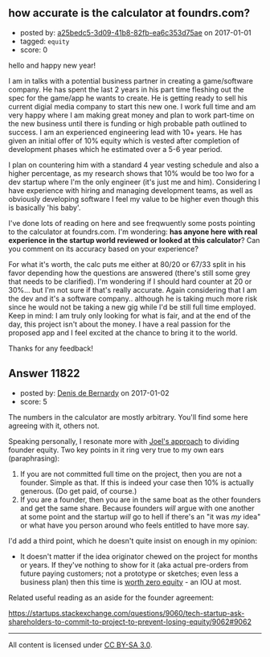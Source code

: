 ## how accurate is the calculator at foundrs.com?

- posted by: [a25bedc5-3d09-41b8-82fb-ea6c353d75ae](https://stackexchange.com/users/64840/a25bedc5-3d09-41b8-82fb-ea6c353d75ae) on 2017-01-01
- tagged: `equity`
- score: 0

hello and happy new year!

I am in talks with a potential business partner in creating a game/software company. He has spent the last 2 years in his part time fleshing out the spec for the game/app he wants to create. He is getting ready to sell his current digial media company to start this new one. I work full time and am very happy where I am making great money and plan to work part-time on the new business until there is funding or high probable path outlined to success. I am an experienced engineering lead with 10+ years. He has given an initial offer of 10% equity which is vested after completion of development phases which he estimated over a 5-6 year period.

I plan on countering him with a standard 4 year vesting schedule and also a higher percentage, as my research shows that 10% would be too lwo for a dev startup where I'm the only engineer (it's just me and him). Considering I have experience with hiring and managing development teams, as well as obviously developing software I feel my value to be higher even though this is basically 'his baby'.

I've done lots of reading on here and see freqwuently some posts pointing to the calculator at foundrs.com. I'm wondering: **has anyone here with real experience in the startup world reviewed or looked at this calculator**? Can you comment on its accuracy based on your experience?

For what it's worth, the calc puts me either at 80/20 or 67/33 split in his favor depending how the questions are answered (there's still some grey that needs to be clarified). I'm wondering if I should hard counter at 20 or 30%... but I'm not sure if that's really accurate. Again considering that I am the dev and it's a software company.. although he is taking much more risk since he would not be taking a new gig while I'd be still full time employed. Keep in mind: I am truly only looking for what is fair, and at the end of the day, this project isn't about the money. I have a real passion for the proposed app and I feel excited at the chance to bring it to the world.

Thanks for any feedback!


## Answer 11822

- posted by: [Denis de Bernardy](https://stackexchange.com/users/182468/denis-de-bernardy) on 2017-01-02
- score: 5

The numbers in the calculator are mostly arbitrary. You'll find some here agreeing with it, others not.

Speaking personally, I resonate more with [Joel's approach](https://startups.stackexchange.com/questions/1885/how-much-equity-should-a-partner-with-a-short-term-commitment-be-entitled-to/1886#1886) to dividing founder equity. Two key points in it ring very true to my own ears (paraphrasing):

1. If you are not committed full time on the project, then you are not a founder. Simple as that. If this is indeed your case then 10% is actually generous. (Do get paid, of course.)
2. If you are a founder, then you are in the same boat as the other founders and get the same share. Because founders _will_ argue with one another at some point and the startup _will_ go to hell if there's an "it was _my_ idea" or what have you person around who feels entitled to have more say.

I'd add a third point, which he doesn't quite insist on enough in my opinion:

* It doesn't matter if the idea originator chewed on the project for months or years. If they've nothing to show for it (aka actual pre-orders from future paying customers; not a prototype or sketches; even less a business plan) then this time is [worth zero equity](https://startups.stackexchange.com/questions/7772/how-much-is-an-idea-worth) - an IOU at most.

Related useful reading as an aside for the founder agreement:

https://startups.stackexchange.com/questions/9060/tech-startup-ask-shareholders-to-commit-to-project-to-prevent-losing-equity/9062#9062




---

All content is licensed under [CC BY-SA 3.0](https://creativecommons.org/licenses/by-sa/3.0/).
